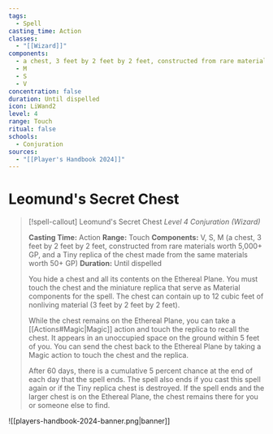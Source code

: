 ```yaml
---
tags:
  - Spell
casting_time: Action
classes:
  - "[[Wizard]]"
components:
  - a chest, 3 feet by 2 feet by 2 feet, constructed from rare materials worth 5,000+ GP, and a Tiny replica of the chest made from the same materials worth 50+ GP
  - M
  - S
  - V
concentration: false
duration: Until dispelled
icon: LiWand2
level: 4
range: Touch
ritual: false
schools:
  - Conjuration
sources:
  - "[[Player's Handbook 2024]]"
---
```


# Leomund's Secret Chest

>[!spell-callout] Leomund's Secret Chest
>_Level 4 Conjuration (Wizard)_
>
>**Casting Time:** Action
>**Range:** Touch
>**Components:** V, S, M (a chest, 3 feet by 2 feet by 2 feet, constructed from rare materials worth 5,000+ GP, and a Tiny replica of the chest made from the same materials worth 50+ GP)
>**Duration:** Until dispelled
>
>You hide a chest and all its contents on the Ethereal Plane. You must touch the chest and the miniature replica that serve as Material components for the spell. The chest can contain up to 12 cubic feet of nonliving material (3 feet by 2 feet by 2 feet).
>
>While the chest remains on the Ethereal Plane, you can take a [[Actions#Magic\|Magic]] action and touch the replica to recall the chest. It appears in an unoccupied space on the ground within 5 feet of you. You can send the chest back to the Ethereal Plane by taking a Magic action to touch the chest and the replica.
>
>After 60 days, there is a cumulative 5 percent chance at the end of each day that the spell ends. The spell also ends if you cast this spell again or if the Tiny replica chest is destroyed. If the spell ends and the larger chest is on the Ethereal Plane, the chest remains there for you or someone else to find.


![[players-handbook-2024-banner.png|banner]]

